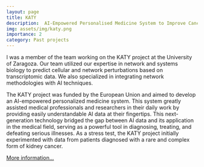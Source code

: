 ```yaml
---
layout: page
title: KATY 
description:  AI-Empowered Personalised Medicine System to Improve Cancer Treatments 
img: assets/img/katy.png
importance: 2
category: Past projects
---
```


I was a member of the team working on the KATY project at the University of Zaragoza. Our team utilized our expertise in network and systems biology to predict cellular and network perturbations based on transcriptomic data. We also specialized in integrating network methodologies with AI techniques.

The KATY project was funded by the European Union and aimed to develop an AI-empowered personalized medicine system. This system greatly assisted medical professionals and researchers in their daily work by providing easily understandable AI data at their fingertips. This next-generation technology bridged the gap between AI data and its application in the medical field, serving as a powerful tool in diagnosing, treating, and defeating serious illnesses. As a stress test, the KATY project initially experimented with data from patients diagnosed with a rare and complex form of kidney cancer.

[More information...](https://katy-project.eu/)
